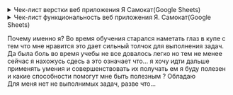 <details>
<summary>Чек-лист верстки веб приложения Я Самокат(Google Sheets)</summary>
  
![Checkone](https://i.ibb.co/FBKnPdJ/image.jpg)
</details>
<details>
<summary>Чек-лист функциональность веб приложения Я. Самокат(Google Sheets)</summary>
  
![Checkone](https://i.ibb.co/cbWwy8h/image.jpg)
</details>













Почему именно я?
Во время обучения старался наметать глаз в купе с тем что мне нравится это дает сильный толчок для выполнения задач. 
Да была боль во время учебы не все довалось легко но тем не менее сейчас я нахожусь сдесь а это означает что... я хочу идти дальше
применять умения и совершенствовать их получать 
ем я буду полезен и какие способности помогут мне быть полезным ?
Обладаю  
Для меня нет не выполнимых задач, разве что...




































